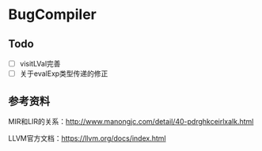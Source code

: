 # BugCompiler

## Todo

- [ ] visitLVal完善
- [ ] 关于evalExp类型传递的修正

## 参考资料
MIR和LIR的关系：http://www.manongjc.com/detail/40-pdrghkceirlxalk.html

LLVM官方文档：https://llvm.org/docs/index.html